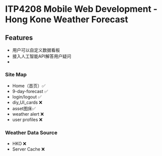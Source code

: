 # ITP4208 Mobile Web Development - Hong Kone Weather Forecast
## Features
* 用户可以自定义数据看板
* 接入人工智能API解答用户疑问
* 
### Site Map
* Home（首页）✅
* 9-day-forecast ✅
* login/logout ✅
* diy_UI_cards ❌
* asset图床✅
* weather alert ❌
* user profiles ❌

### Weather Data Source
* HKO ❌
* Server Cache ❌
